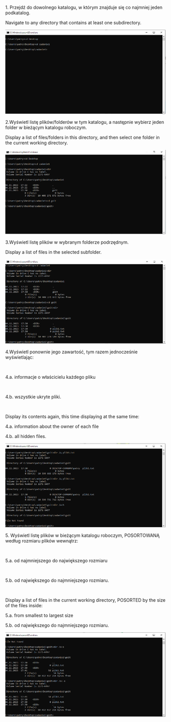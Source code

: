 <p>1. Przejdź do dowolnego katalogu, w którym znajduje się co najmniej jeden podkatalog. </p>
<p>Navigate to any directory that contains at least one subdirectory.</p>
<img src="cmd1.PNG" >

<br>
<p>2.Wyświetl listę plików/folderów w tym katalogu, a następnie wybierz jeden folder w bieżącym katalogu roboczym.</p>
<p>Display a list of files/folders in this directory, and then select one folder in the current working directory.</p>
<img src="cmd2.PNG" >
<br>
<p>3.Wyświetl listę plików w wybranym folderze podrzędnym.</p>
<p>Display a list of files in the selected subfolder.</p>
<img src="cmd3.PNG" >
<br>
<p>4.Wyświetl ponownie jego zawartość, tym razem jednocześnie wyświetlając: </p>
<br>
<p>  4.a. informacje o właścicielu każdego pliku </p>  
<br>
<p> 4.b. wszystkie ukryte pliki.</p>
<br>
<p> Display its contents again, this time displaying at the same time:</p>
<p> 4.a. information about the owner of each file</p>
<p> 4.b. all hidden files.</p>
<img src="cmd4.PNG" >
<br>

<p> 5. Wyświetl listę plików w bieżącym katalogu roboczym, POSORTOWANĄ według rozmiaru plików wewnątrz:
</p>
<br>
<p> 5.a. od najmniejszego do największego rozmiaru </p>
<br>
<p> 5.b. od największego do najmniejszego rozmiaru. </p>
<br>
<p>Display a list of files in the current working directory, POSORTED by the size of the files inside:</p>
<p> 5.a. from smallest to largest size</p>
<p> 5.b. od największego do najmniejszego rozmiaru.</p>
<img src="CMD5.PNG" >
